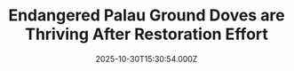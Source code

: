 ---
title: "Endangered Palau Ground Doves are Thriving After Restoration Effort"
date: 2025-10-30T15:30:54.000Z
category: Human Kindness
externalLink: "https://www.goodnewsnetwork.org/endangered-palau-ground-doves-thriving-after-restoration-effort/"
image: ""
excerpt: "Native species like the Endangered Palau ground dove have significantly increased in number thanks to a successful restoration campaign on Ulong Island in Palau. Working together in 2023-24, government agencies advised and assisted by the NGO Island Conservation, removed damaging invasive rats which devoured native bird eggs and young, decimated native plant populations through seed […] The post Endangered Palau…"
---